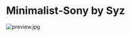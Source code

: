 # Minimalist-Sony by Syz
![preview.jpg](https://github.com/xy2iii/vitashell-themes/blob/master/themes/Minimalist-Sony-Syz/preview.jpg)
